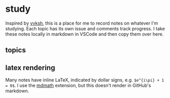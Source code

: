 # study

Inspired by [vvksh](https://github.com/vvksh/learning_stuff), this is a place for me to record notes on whatever I'm studying. Each topic has its own issue and comments track progress. I take these notes locally in markdown in VSCode and then copy them over here.

## topics


## latex rendering

Many notes have inline LaTeX, indicated by dollar signs, e.g. `$e^{i\pi} + 1 = 0$`. I use the [mdmath](https://github.com/goessner/mdmath) extension, but this doesn't render in GitHub's markdown.
